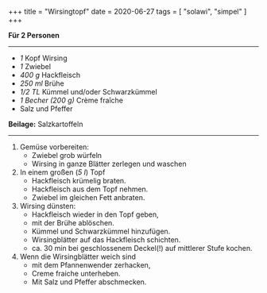 +++
title = "Wirsingtopf"
date = 2020-06-27
tags = [ "solawi", "simpel" ]
+++

**Für 2 Personen**

---

- *1* Kopf Wirsing
- *1* Zwiebel
- *400 g* Hackfleisch
- *250 ml* Brühe
- *1/2 TL* Kümmel und/oder Schwarzkümmel
- *1 Becher (200 g)* Crème fraîche
- Salz und Pfeffer

**Beilage:** Salzkartoffeln

---

1. Gemüse vorbereiten:
   * Zwiebel grob würfeln
   * Wirsing in ganze Blätter zerlegen und waschen
2. In einem großen (*5 l*) Topf
   * Hackfleisch krümelig braten.
   * Hackfleisch aus dem Topf nehmen.
   * Zwiebel im gleichen Fett anbraten.
3. Wirsing dünsten:
   * Hackfleisch wieder in den Topf geben,
   * mit der Brühe ablöschen.
   * Kümmel und Schwarzkümmel hinzufügen.
   * Wirsingblätter auf das Hackfleisch schichten.
   * ca. 30 min bei geschlossenem Deckel(!) auf mittlerer Stufe kochen.
4. Wenn die Wirsingblätter weich sind
   * mit dem Pfannenwender zerhacken,
   * Creme fraiche unterheben.
   * Mit Salz und Pfeffer abschmecken.
